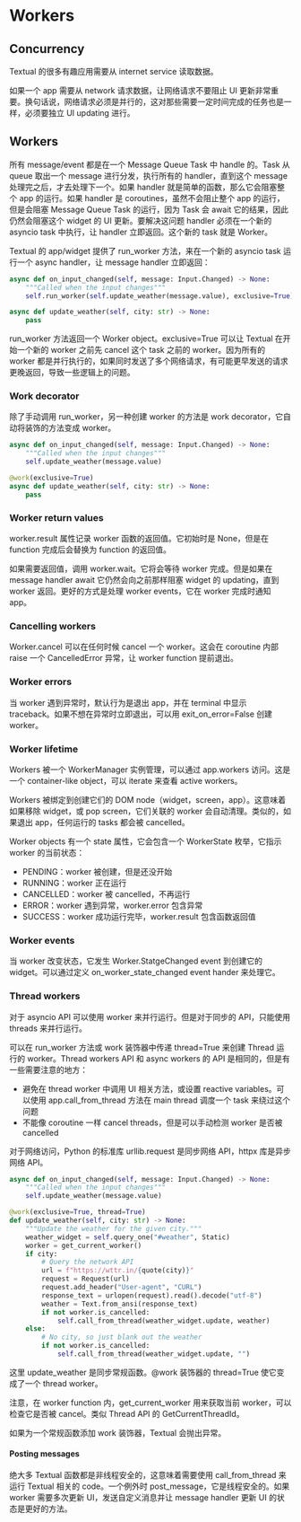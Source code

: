 # Workers

## Concurrency

Textual 的很多有趣应用需要从 internet service 读取数据。

如果一个 app 需要从 network 请求数据，让网络请求不要阻止 UI 更新非常重要。换句话说，网络请求必须是并行的，这对那些需要一定时间完成的任务也是一样，必须要独立 UI updating 进行。

## Workers

所有 message/event 都是在一个 Message Queue Task 中 handle 的。Task 从 queue 取出一个 message 进行分发，执行所有的 handler，直到这个 message 处理完之后，才去处理下一个。如果 handler 就是简单的函数，那么它会阻塞整个 app 的运行。如果 handler 是 coroutines，虽然不会阻止整个 app 的运行，但是会阻塞 Message Queue Task 的运行，因为 Task 会 await 它的结果，因此仍然会阻塞这个 widget 的 UI 更新。要解决这问题 handler 必须在一个新的 asyncio task 中执行，让 handler 立即返回。这个新的 task 就是 Worker。

Textual 的 app/widget 提供了 run_worker 方法，来在一个新的 asyncio task 运行一个 async handler，让 message handler 立即返回：

```py
async def on_input_changed(self, message: Input.Changed) -> None:
    """Called when the input changes"""
    self.run_worker(self.update_weather(message.value), exclusive=True)

async def update_weather(self, city: str) -> None:
    pass
```

run_worker 方法返回一个 Worker object。exclusive=True 可以让 Textual 在开始一个新的 worker 之前先 cancel 这个 task 之前的 worker。因为所有的 worker 都是并行执行的，如果同时发送了多个网络请求，有可能更早发送的请求更晚返回，导致一些逻辑上的问题。

### Work decorator

除了手动调用 run_worker，另一种创建 worker 的方法是 work decorator，它自动将装饰的方法变成 worker。

```py
async def on_input_changed(self, message: Input.Changed) -> None:
    """Called when the input changes"""
    self.update_weather(message.value)

@work(exclusive=True)
async def update_weather(self, city: str) -> None:
    pass
```

### Worker return values

worker.result 属性记录 worker 函数的返回值。它初始时是 None，但是在 function 完成后会替换为 function 的返回值。

如果需要返回值，调用 worker.wait。它将会等待 worker 完成。但是如果在 message handler await 它仍然会向之前那样阻塞 widget 的 updating，直到 worker 返回。更好的方式是处理 worker events，它在 worker 完成时通知 app。

### Cancelling workers

Worker.cancel 可以在任何时候 cancel 一个 worker。这会在 coroutine 内部 raise 一个 CancelledError 异常，让 worker function 提前退出。

### Worker errors

当 worker 遇到异常时，默认行为是退出 app，并在 terminal 中显示 traceback。如果不想在异常时立即退出，可以用 exit_on_error=False 创建 worker。

### Worker lifetime

Workers 被一个 WorkerManager 实例管理，可以通过 app.workers 访问。这是一个 container-like object，可以 iterate 来查看 active workers。

Workers 被绑定到创建它们的 DOM node（widget，screen，app）。这意味着如果移除 widget，或 pop screen，它们关联的 worker 会自动清理。类似的，如果退出 app，任何运行的 tasks 都会被 cancelled。

Worker objects 有一个 state 属性，它会包含一个 WorkerState 枚举，它指示 worker 的当前状态：

- PENDING：worker 被创建，但是还没开始
- RUNNING：worker 正在运行
- CANCELLED：worker 被 cancelled，不再运行
- ERROR：worker 遇到异常，worker.error 包含异常
- SUCCESS：worker 成功运行完毕，worker.result 包含函数返回值

### Worker events

当 worker 改变状态，它发生 Worker.StatgeChanged event 到创建它的 widget。可以通过定义 on_worker_state_changed event hander 来处理它。

### Thread workers

对于 asyncio API 可以使用 worker 来并行运行。但是对于同步的 API，只能使用 threads 来并行运行。

可以在 run_worker 方法或 work 装饰器中传递 thread=True 来创建 Thread 运行的 worker。Thread workers API 和 async workers 的 API 是相同的，但是有一些需要注意的地方：

- 避免在 thread worker 中调用 UI 相关方法，或设置 reactive variables。可以使用 app.call_from_thread 方法在 main thread 调度一个 task 来绕过这个问题 
- 不能像 coroutine 一样 cancel threads，但是可以手动检测 worker 是否被 cancelled

对于网络访问，Python 的标准库 urllib.request 是同步网络 API，httpx 库是异步网络 API。

```py
async def on_input_changed(self, message: Input.Changed) -> None:
    """Called when the input changes"""
    self.update_weather(message.value)

@work(exclusive=True, thread=True)
def update_weather(self, city: str) -> None:
    """Update the weather for the given city."""
    weather_widget = self.query_one("#weather", Static)
    worker = get_current_worker()
    if city:
        # Query the network API
        url = f"https://wttr.in/{quote(city)}"
        request = Request(url)
        request.add_header("User-agent", "CURL")
        response_text = urlopen(request).read().decode("utf-8")
        weather = Text.from_ansi(response_text)
        if not worker.is_cancelled:
            self.call_from_thread(weather_widget.update, weather)
    else:
        # No city, so just blank out the weather
        if not worker.is_cancelled:
            self.call_from_thread(weather_widget.update, "")
```

这里 update_weather 是同步常规函数。@work 装饰器的 thread=True 使它变成了一个 thread worker。

注意，在 worker function 内，get_current_worker 用来获取当前 worker，可以检查它是否被 cancel。类似 Thread API 的 GetCurrentThreadId。

如果为一个常规函数添加 work 装饰器，Textual 会抛出异常。

#### Posting messages

绝大多 Textual 函数都是非线程安全的，这意味着需要使用 call_from_thread 来运行 Textual 相关的 code。一个例外时 post_message，它是线程安全的。如果 worker 需要多次更新 UI，发送自定义消息并让 message handler 更新 UI 的状态是更好的方法。


